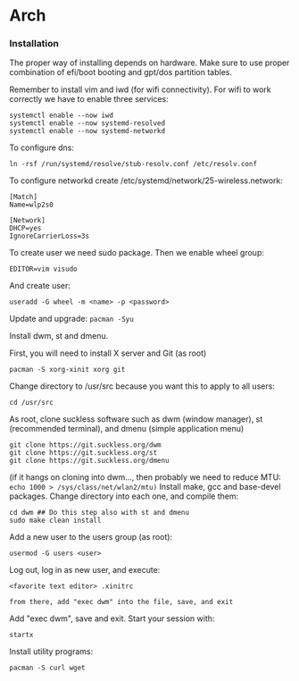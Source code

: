 # Arch

### Installation
The proper way of installing depends on hardware. Make sure to use proper combination of efi/boot booting and gpt/dos partition tables.

Remember to install vim and iwd (for wifi connectivity). For wifi to work correctly we have to enable three services:
```
systemctl enable --now iwd
systemctl enable --now systemd-resolved
systemctl enable --now systemd-networkd
```
To configure dns:
```
ln -rsf /run/systemd/resolve/stub-resolv.conf /etc/resolv.conf
```
To configure networkd create /etc/systemd/network/25-wireless.network:
```
[Match]
Name=wlp2s0

[Network]
DHCP=yes
IgnoreCarrierLoss=3s
```

To create user we need sudo package. Then we enable wheel group:
```
EDITOR=vim visudo
```
And create user:
```
useradd -G wheel -m <name> -p <password>
```

Update and upgrade:
```pacman -Syu```

Install dwm, st and dmenu.

First, you will need to install X server and Git (as root)
```
pacman -S xorg-xinit xorg git
```
Change directory to /usr/src because you want this to apply to all users:
```
cd /usr/src
```
As root, clone suckless software such as dwm (window manager), st (recommended terminal), and dmenu (simple application menu)
```
git clone https://git.suckless.org/dwm
git clone https://git.suckless.org/st
git clone https://git.suckless.org/dmenu
```
(if it hangs on cloning into dwm..., then probably we need to reduce MTU: 
``` echo 1000 > /sys/class/net/wlan2/mtu) ```
Install make, gcc and base-devel packages.
Change directory into each one, and compile them:
```
cd dwm ## Do this step also with st and dmenu
sudo make clean install
```
Add a new user to the users group (as root):
```
usermod -G users <user>
```
Log out, log in as new user, and execute:
```
<favorite text editor> .xinitrc
```
    from there, add "exec dwm" into the file, save, and exit
Add "exec dwm", save and exit.
Start your session with:
```
startx
```
Install utility programs:
```
pacman -S curl wget
```